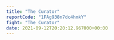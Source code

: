 ```yaml
---
title: "The Curator"
reportCode: "1FAg938n7dc4hmkY"
fight: "The Curator"
date: 2021-09-12T20:20:12.967000+00:00
---
```

